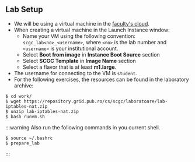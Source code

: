 ## Lab Setup

  * We will be using a virtual machine in the [faculty's cloud](http://cloud.grid.pub.ro/).
  * When creating a virtual machine in the Launch Instance window:
    * Name your VM using the following convention: `scgc_lab<no>_<username>`,
where `<no>` is the lab number and `<username>` is your institutional account.
    * Select **Boot from image** in **Instance Boot Source** section
    * Select **SCGC Template** in **Image Name** section
    * Select a flavor that is at least **m1.large**.
  * The username for connecting to the VM is `student`.
  * For the following exercises, the resources can be found in the laboratory archive:

```shell-session
$ cd work/
$ wget https://repository.grid.pub.ro/cs/scgc/laboratoare/lab-iptables-nat.zip
$ unzip lab-iptables-nat.zip
$ bash runvm.sh
```

:::warning
Also run the following commands in you current shell.

```shell-session
$ source ~/.bashrc
$ prepare_lab
```
:::

